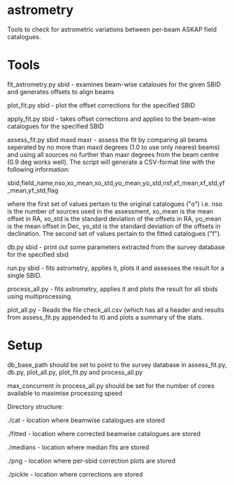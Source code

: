 # astrometry
Tools to check for astrometric variations between per-beam ASKAP field catalogues.

# Tools

fit_astrometry.py sbid - examines beam-wise cataloues for the given SBID and generates offsets to align beams

plot_fit.py sbid - plot the offset corrections for the specified SBID

apply_fit.py sbid - takes offset corrections and applies to the beam-wise catalogues for the specified SBID
    
assess_fit.py sbid maxd maxr - assess the fit by comparing all beams seperated by no more than maxd degrees (1.0 to use only nearest beams) and using all sources no further than maxr degrees from the beam centre (0.9 deg works well). The script will generate a CSV-format line with the following information:
    
sbid,field_name,nso,xo_mean,xo_std,yo_mean,yo_std,nsf,xf_mean,xf_std,yf_mean,yf_std,flag

where the first set of values pertain to the original catalogues ("o") i.e. nso is the number of sources used in the assessment, xo_mean is the mean offset in RA, xo_std is the standard deviation of the offsets in RA, yo_mean is the mean offset in Dec, yo_std is the standard deviation of the offsets in declination. The second set of values pertain to the fitted catalogues ("f").

db.py sbid - print out some parameters extracted from the survey database for the specified sbid

run.py sbid - fits astrometry, applies it, plots it and assesses the result for a single SBID.

process_all.py - fits astrometry, applies it and plots the result for all sbids using multiprocessing.

plot_all.py - Reads the file check_all.csv (which has all a header and results from assess_fit.py appended to it) and plots a summary of the stats.

# Setup

db_base_path should be set to point to the survey database in assess_fit.py, db.py, plot_all.py, plot_fit.py and process_all.py

max_concurrent in process_all.py should be set for the number of cores available to maximise processing speed

Directory structure:

./cat - location where beamwise catalogues are stored

./fitted - location where corrected beamwise catalogues are stored

./medians - location where median fits are stored

./png - location where per-sbid correction plots are stored

./pickle - location where corrections are stored

